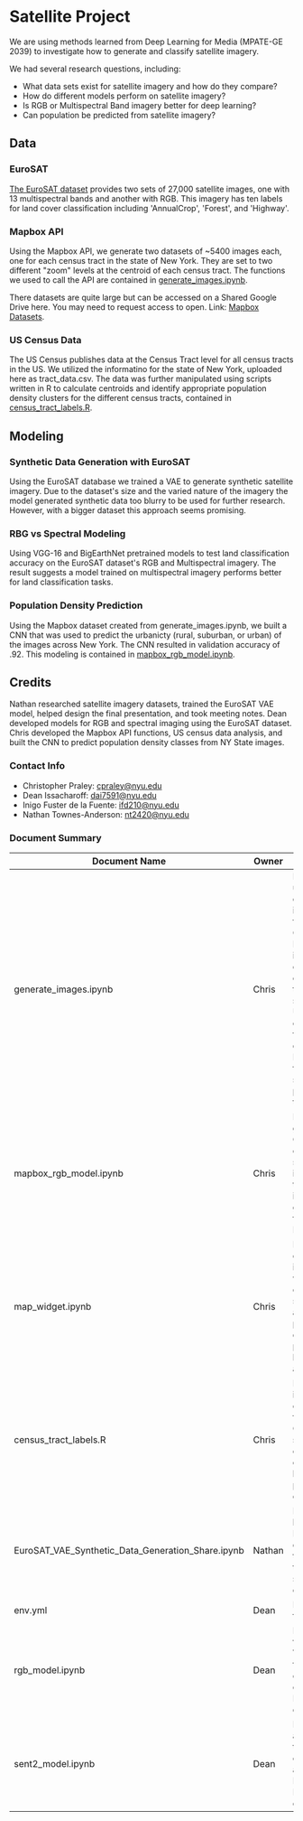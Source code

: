 # Satellite Project

We are using methods learned from Deep Learning for Media (MPATE-GE 2039) to investigate how to generate and classify satellite imagery.

We had several research questions, including:

- What data sets exist for satellite imagery and how do they compare?
- How do different models perform on satellite imagery?
- Is RGB or Multispectral Band imagery better for deep learning?
- Can population be predicted from satellite imagery?

## Data

### EuroSAT

[The EuroSAT dataset](https://github.com/phelber/EuroSAT) provides two sets of 27,000 satellite images, one with 13 multispectral bands and another with RGB. This imagery has ten labels for land cover classification including 'AnnualCrop', 'Forest', and 'Highway'.

### Mapbox API

Using the Mapbox API, we generate two datasets of ~5400 images each, one for each census tract in the state of New York. They are set to two different "zoom" levels at the centroid of each census tract. The functions we used to call the API are contained in [generate_images.ipynb](https://github.com/DeanIA/dl4m_final/blob/main/generate_images.ipynb).

There datasets are quite large but can be accessed on a Shared Google Drive here. You may need to request access to open. Link: [Mapbox Datasets](https://drive.google.com/drive/folders/14b-4faQ0EOhJEAhjNNlAyK46_-BIunRg).

### US Census Data

The US Census publishes data at the Census Tract level for all census tracts in the US. We utilized the informatino for the state of New York, uploaded here as tract_data.csv. The data was further manipulated using scripts written in R to calculate centroids and identify appropriate population density clusters for the different census tracts, contained in [census_tract_labels.R](https://github.com/DeanIA/dl4m_final/blob/main/census_tract_labels.R).

## Modeling

### Synthetic Data Generation with EuroSAT

Using the EuroSAT database we trained a VAE to generate synthetic satellite imagery. Due to the dataset's size and the varied nature of the imagery the model generated synthetic data too blurry to be used for further research. However, with a bigger dataset this approach seems promising.

### RBG vs Spectral Modeling

Using VGG-16 and BigEarthNet pretrained models to test land classification accuracy on the EuroSAT dataset's RGB and Multispectral imagery. The result suggests a model trained on multispectral imagery performs better for land classification tasks.  

### Population Density Prediction

Using the Mapbox dataset created from generate_images.ipynb, we built a CNN that was used to predict the urbanicty (rural, suburban, or urban) of the images across New York. The CNN resulted in validation accuracy of .92. This modeling is contained in [mapbox_rgb_model.ipynb](https://github.com/DeanIA/dl4m_final/blob/main/mapbox_rgb_model.ipynb).

## Credits

Nathan researched satellite imagery datasets, trained the EuroSAT VAE model, helped design the final presentation, and took meeting notes. Dean developed models for RGB and spectral imaging using the EuroSAT dataset. Chris developed the Mapbox API functions, US census data analysis, and built the CNN to predict population density classes from NY State images.

### Contact Info

-  Christopher Praley: cpraley@nyu.edu
-  Dean Issacharoff: dai7591@nyu.edu
-  Inigo Fuster de la Fuente: ifd210@nyu.edu
-  Nathan Townes-Anderson: nt2420@nyu.edu

### Document Summary

| **Document Name**      | **Owner** | **Description**                                                                                                                                                                                                                               |
|------------------------|-----------|------------------------------------------------------|
| generate_images.ipynb  | Chris     | Notebook utilizing both census tract information from the US Census Bureau to identify centroids for each census tract in the stae of NY. Using those centroids, a function to query the Mapbox API for one satellite image per census tract. |
| mapbox_rgb_model.ipynb | Chris     | Notebook generating a CNN to classify satellite images using the RGB images generated from the Mapbox API.  |
| map_widget.ipynb       | Chris     | Notebook containing an interactive widget that outputs satellite image and population density prediction based on address.|
| census_tract_labels.R  | Chris     | R script that identifies centroids from US Census shapefile and creates clusters based on population density.  |
| EuroSAT_VAE_Synthetic_Data_Generation_Share.ipynb | Nathan | Notebook loading the EuroSAT dataset and training a VAE to generate synthetic data. |
| env.yml                | Dean      | Dependencies for models |
| rgb_model.ipynb        | Dean      | Notebook for finetuning a VGG16 model for classification of the RGB EuroSAT dataset. |
| sent2_model.ipynb      | Dean      | Notebook for a BigEarthNet trained classifer applied to the Multiband EuroSAT dataset. |
